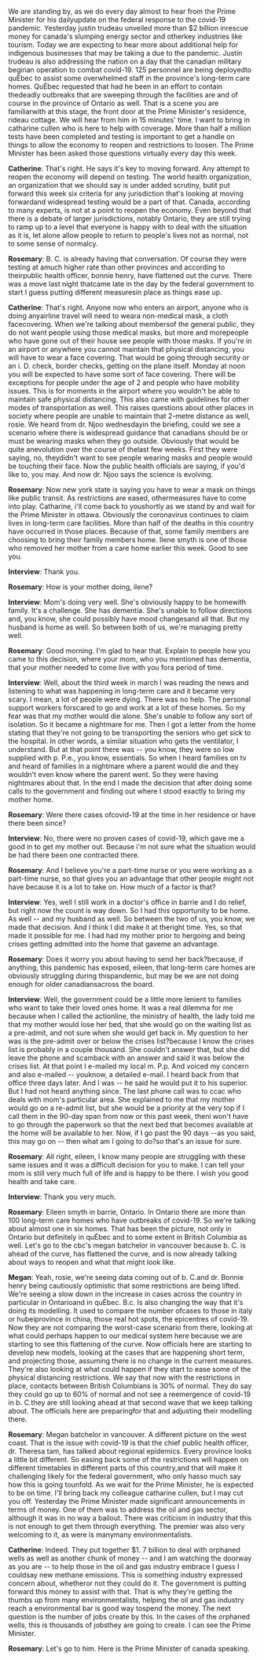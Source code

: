We are standing by, as we do every day almost to hear from the Prime Minister for his dailyupdate on the federal response to the covid-19 pandemic. Yesterday justin trudeau unveiled more than $2 billion inrescue money for canada's slumping energy sector and otherkey industries like tourism. Today we are expecting to hear more about additional help for indigenous businesses that may be taking a due to the pandemic. Justin trudeau is also addressing the nation on a day that the canadian military beginan operation to combat covid-19. 125 personnel are being deployedto quÉbec to assist some overwhelmed staff in the province's long-term care homes. QuÉbec requested that had he been in an effort to contain thedeadly outbreaks that are sweeping through the facilities are and of course in the province of Ontario as well. That is a scene you are familiarwith at this stage, the front door at the Prime Minister's residence, rideau cottage. We will hear from him in 15 minutes' time. I want to bring in catharine cullen who is here to help with coverage. More than half a million tests have been completed and testing is important to get a handle on things to allow the economy to reopen and restrictions to loosen. The Prime Minister has been asked those questions virtually every day this week.

**Catherine**:
That's right. He says it's key to moving forward. Any attempt to reopen the economy will depend on testing. The world health organization, an organization that we should say is under added scrutiny, butit put forward this week six criteria for any jurisdiction that's looking at moving forwardand widespread testing would be a part of that. Canada, according to many experts, is not at a point to reopen the economy. Even beyond that there is a debate of larger jurisdictions, notably Ontario, they are still trying to ramp up to a level that everyone is happy with to deal with the situation as it is, let alone allow people to return to people's lives not as normal, not to some sense of normalcy.

**Rosemary**:
B. C. is already having that conversation. Of course they were testing at amuch higher rate than other provinces and according to theirpublic health officer, bonnie henry, have flattened out the curve. There was a move last night thatcame late in the day by the federal government to start I guess putting different measuresin place as things ease up.

**Catherine**:
That's right. Anyone now who enters an airport, anyone who is doing anyairline travel will need to weara non-medical mask, a cloth facecovering. When we're talking about membersof the general public, they do not want people using those medical masks, but more and morepeople who have gone out of their house see people with those masks. If you're in an airport or anywhere you cannot maintain that physical distancing, you will have to wear a face covering. That would be going through security or an i. D. check, border checks, getting on the plane itself. Monday at noon you will be expected to have some sort of face covering. There will be exceptions for people under the age of 2 and people who have mobility issues. This is for moments in the airport where you wouldn't be able to maintain safe physical distancing. This also came with guidelines for other modes of transportation as well. This raises questions about other places in society where people are unable to maintain that 2-metre distance as well, rosie. We heard from dr. Njoo wednesdayin the briefing, could we see a scenario where there is widespread guidance that canadians should be or must be wearing masks when they go outside. Obviously that would be quite anevolution over the course of thelast few weeks. First they were saying, no, theydidn't want to see people wearing masks and people would be touching their face. Now the public health officials are saying, if you'd like to, you may. And now dr. Njoo says the science is evolving.

**Rosemary**:
Now new york state is saying you have to wear a mask on things like public transit. As restrictions are eased, othermeasures have to come into play. Catharine, i'll come back to youshortly as we stand by and wait for the Prime Minister in ottawa. Obviously the coronavirus continues to claim lives in long-term care facilities. More than half of the deaths in this country have occurred in those places. Because of that, some family members are choosing to bring their family members home. Ilene smyth is one of those who removed her mother from a care home earlier this week. Good to see you.

**Interview**:
Thank you.

**Rosemary**:
How is your mother doing, ilene?

**Interview**:
Mom's doing very well. She's obviously happy to be homewith family. It's a challenge. She has dementia. She's unable to follow directions and, you know, she could possibly have mood changesand all that. But my husband is home as well. So between both of us, we're managing pretty well.

**Rosemary**:
Good morning. I'm glad to hear that. Explain to people how you came to this decision, where your mom, who you mentioned has dementia, that your mother needed to come live with you fora period of time.

**Interview**:
Well, about the third week in march I was reading the news and listening to what was happening in long-term care and it became very scary. I mean, a lot of people were dying. There was no help. The personal support workers forscared to go and work at a lot of these homes. So my fear was that my mother would die alone. She's unable to follow any sort of isolation. So it became a nightmare for me. Then I got a letter from the home stating that they're not going to be transporting the seniors who get sick to the hospital. In other words, a similar situation who gets the ventilator, I understand. But at that point there was -- you know, they were so low supplied with p. P.e., you know, essentials. So when I heard families on tv and heard of families in a nightmare where a parent would die and they wouldn't even know where the parent went. So they were having nightmares about that. In the end I made the decision that after doing some calls to the government and finding out where I stood exactly to bring my mother home.

**Rosemary**:
Were there cases ofcovid-19 at the time in her residence or have there been since?

**Interview**:
No, there were no proven cases of covid-19, which gave me a good in to get my mother out. Because i'm not sure what the situation would be had there been one contracted there.

**Rosemary**:
And I believe you're a part-time nurse or you were working as a part-time nurse, so that gives you an advantage that other people might not have because it is a lot to take on. How much of a factor is that?

**Interview**:
Yes, well I still work in a doctor's office in barrie and I do relief, but right now the count is way down. So I had this opportunity to be home. As well -- and my husband as well. So between the two of us, you know, we made that decision. And I think I did make it at theright time. Yes, so that made it possible for me. I had had my mother prior to hergoing and being crises getting admitted into the home that gaveme an advantage.

**Rosemary**:
Does it worry you about having to send her back?because, if anything, this pandemic has exposed, eileen, that long-term care homes are obviously struggling during thispandemic, but may be we are not doing enough for older canadiansacross the board.

**Interview**:
Well, the government could be a little more lenient to families who want to take their loved ones home. It was a real dilemma for me because when I called the actionline, the ministry of health, the lady told me that my mother would lose her bed, that she would go on the waiting list as a pre-admit, and not sure when she would get back in. My question to her was is the pre-admit over or below the crises list?because I know the crises list is probably in a couple thousand. She couldn't answer that, but she did leave the phone and scamback with an answer and said it was below the crises list. At that point I e-mailed my local m. P.p. And voiced my concern and also e-mailed -- youknow, a detailed e-mail. I heard back from that office three days later. And I was -- he said he would put it to his superior. But I had not heard anything since. The last phone call was to ccac who deals with mom's particular area. She explained to me that my mother would go on a re-admit list, but she would be a priority at the very top if I call them in the 90-day span from now or this past week, theni won't have to go through the paperwork so that the next bed that becomes available at the home will be available to her. Now, if I go past the 90 days --as you said, this may go on -- then what am I going to do?so that's an issue for sure.

**Rosemary**:
All right, eileen, I know many people are struggling with these same issues and it was a difficult decision for you to make. I can tell your mom is still very much full of life and is happy to be there. I wish you good health and take care.

**Interview**:
Thank you very much.

**Rosemary**:
Eileen smyth in barrie, Ontario. In Ontario there are more than 100 long-term care homes who have outbreaks of covid-19. So we're talking about almost one in six homes. That has been the picture, not only in Ontario but definitely in quÉbec and to some extent in British Columbia as well. Let's go to the cbc's megan batchelor in vancouver because b. C. is ahead of the curve, has flattened the curve, and is now already talking about ways to reopen and what that might look like.

**Megan**:
Yeah, rosie, we're seeing data coming out of b. C.and dr. Bonnie henry being cautiously optimistic that some restrictions are being lifted. We're seeing a slow down in the increase in cases across the country in particular in Ontarioand in quÉbec. B.c. Is also changing the way that it's doing its modelling. It used to compare the number ofcases to those in italy or hubeiprovince in china, those real hot spots, the epicentres of covid-19. Now they are not comparing the worst-case scenario from there, looking at what could perhaps happen to our medical system here because we are starting to see this flattening of the curve. Now officials here are starting to develop new models, looking at the cases that are happening short term, and projecting those, assuming there is no change in the current measures. They're also looking at what could happen if they start to ease some of the physical distancing restrictions. We say that now with the restrictions in place, contacts between British Columbians is 30% of normal. They do say they could go up to 60% of normal and not see a reemergence of covid-19 in b. C.they are still looking ahead at that second wave that we keep talking about. The officials here are preparingfor that and adjusting their modelling there.

**Rosemary**:
Megan batchelor in vancouver. A different picture on the west coast. That is the issue with covid-19 is that the chief public health officer, dr. Theresa tam, has talked about regional epidemics. Every province looks a little bit different. So easing back some of the restrictions will happen on different timetables in different parts of this country,and that will make it challenging likely for the federal government, who only hasso much say how this is going tounfold. As we wait for the Prime Minister, he is expected to be on time. I'll bring back my colleague catharine cullen, but I may cut you off. Yesterday the Prime Minister made significant announcements in terms of money. One of them was to address the oil and gas sector, although it was in no way a bailout. There was criticism in industry that this is not enough to get them through everything. The premier was also very welcoming to it, as were is manymany environmentalists.

**Catherine**:
Indeed. They put together $1. 7 billion to deal with orphaned wells as well as another chunk of money -- and I am watching the doorway as you are -- to help those in the oil and gas industry embrace I guess I couldsay new methane emissions. This is something industry expressed concern about, whetheror not they could do it. The government is putting forward this money to assist with that. That is why they're getting the thumbs up from many environmentalists, helping the oil and gas industry reach a environmental bar is good way tospend the money. The next question is the number of jobs create by this. In the cases of the orphaned wells, this is thousands of jobsthey are going to create. I can see the Prime Minister.

**Rosemary**:
Let's go to him. Here is the Prime Minister of canada speaking.
